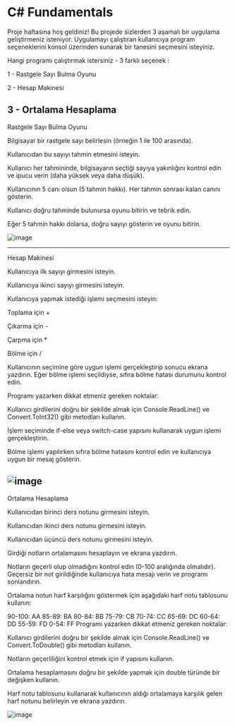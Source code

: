 # C# Fundamentals

Proje haftasına hoş geldiniz! Bu projede sizlerden 3 aşamalı bir uygulama geliştirmeniz isteniyor. Uygulamayı çalıştıran kullanıcıya program seçeneklerini konsol üzerinden sunarak bir tanesini seçmesini isteyiniz.

Hangi programı çalıştırmak istersiniz - 3 farklı seçenek :

1 - Rastgele Sayı Bulma Oyunu

2 - Hesap Makinesi

3 - Ortalama Hesaplama
-----------------------------------------------------------------------------------------------------------------------------------------------------------------------
Rastgele Sayı Bulma Oyunu

Bilgisayar bir rastgele sayı belirlesin (örneğin 1 ile 100 arasında).

Kullanıcıdan bu sayıyı tahmin etmesini isteyin.

Kullanıcı her tahmininde, bilgisayarın seçtiği sayıya yakınlığını kontrol edin ve ipucu verin (daha yüksek veya daha düşük).

Kullanıcının 5 canı olsun (5 tahmin hakkı). Her tahmin sonrası kalan canını gösterin.

Kullanıcı doğru tahminde bulunursa oyunu bitirin ve tebrik edin.

Eğer 5 tahmin hakkı dolarsa, doğru sayıyı gösterin ve oyunu bitirin.

![image](https://github.com/user-attachments/assets/1445313b-9a15-452e-97df-d0b95d6acf85)

-----------------------------------------------------------------------------------------------------------------------------------------------------------------------
Hesap Makinesi

Kullanıcıya ilk sayıyı girmesini isteyin.

Kullanıcıya ikinci sayıyı girmesini isteyin.

Kullanıcıya yapmak istediği işlemi seçmesini isteyin:

Toplama için +

Çıkarma için -

Çarpma için *

Bölme için /

Kullanıcının seçimine göre uygun işlemi gerçekleştirip sonucu ekrana yazdırın. Eğer bölme işlemi seçildiyse, sıfıra bölme hatası durumunu kontrol edin.

Programı yazarken dikkat etmeniz gereken noktalar:

Kullanıcı girdilerini doğru bir şekilde almak için Console.ReadLine() ve Convert.ToInt32() gibi metodları kullanın.

İşlem seçiminde if-else veya switch-case yapısını kullanarak uygun işlemi gerçekleştirin.

Bölme işlemi yapılırken sıfıra bölme hatasını kontrol edin ve kullanıcıya uygun bir mesaj gösterin.

![image](https://github.com/user-attachments/assets/e5aa8226-0774-42af-a13c-f3dc29ecad89)
-----------------------------------------------------------------------------------------------------------------------------------------------------------------------
Ortalama Hesaplama

Kullanıcıdan birinci ders notunu girmesini isteyin.

Kullanıcıdan ikinci ders notunu girmesini isteyin.

Kullanıcıdan üçüncü ders notunu girmesini isteyin.

Girdiği notların ortalamasını hesaplayın ve ekrana yazdırın.

Notların geçerli olup olmadığını kontrol edin (0-100 aralığında olmalıdır). Geçersiz bir not girildiğinde kullanıcıya hata mesajı verin ve programı sonlandırın.

Ortalama notun harf karşılığını göstermek için aşağıdaki harf notu tablosunu kullanın:

90-100: AA
85-89:  BA
80-84:  BB
75-79:  CB
70-74:  CC
65-69:  DC
60-64:  DD
55-59:  FD
0-54:   FF
Programı yazarken dikkat etmeniz gereken noktalar:

Kullanıcı girdilerini doğru bir şekilde almak için Console.ReadLine() ve Convert.ToDouble() gibi metodları kullanın.

Notların geçerliliğini kontrol etmek için if yapısını kullanın.

Ortalama hesaplamasını doğru bir şekilde yapmak için double türünde bir değişken kullanın.

Harf notu tablosunu kullanarak kullanıcının aldığı ortalamaya karşılık gelen harf notunu belirleyin ve ekrana yazdırın.

![image](https://github.com/user-attachments/assets/52d6d32a-c0c4-43de-b21e-92c0544e83eb)
